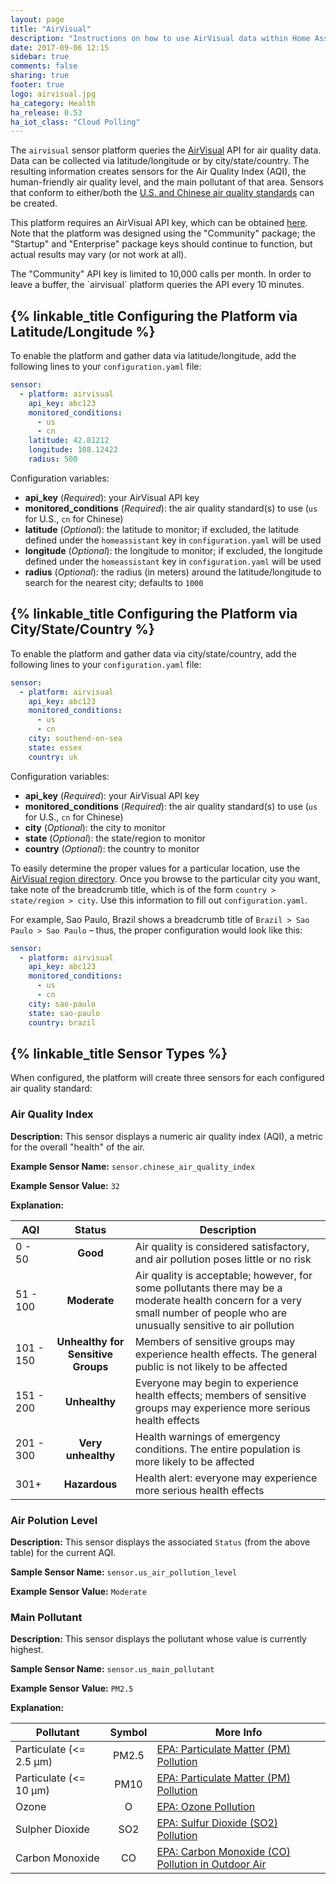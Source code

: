 ```yaml
---
layout: page
title: "AirVisual"
description: "Instructions on how to use AirVisual data within Home Assistant"
date: 2017-09-06 12:15
sidebar: true
comments: false
sharing: true
footer: true
logo: airvisual.jpg
ha_category: Health
ha_release: 0.53
ha_iot_class: "Cloud Polling"
---
```


The `airvisual` sensor platform queries the [AirVisual](https://airvisual.com/) API for air quality
data. Data can be collected via latitude/longitude or by city/state/country.
The resulting information creates sensors for the Air Quality Index (AQI), the
human-friendly air quality level, and the main pollutant of that area. Sensors
that conform to either/both the [U.S. and Chinese air quality standards](http://www.clm.com/publication.cfm?ID=366) can be
created.

This platform requires an AirVisual API key, which can be obtained [here](https://airvisual.com/api). Note
that the platform was designed using the "Community" package; the "Startup"
and "Enterprise" package keys should continue to function, but actual results
may vary (or not work at all).

<p class='note warning'>
The "Community" API key is limited to 10,000 calls per month. In order to leave
a buffer, the `airvisual` platform queries the API every 10 minutes.
</p>

## {% linkable_title Configuring the Platform via Latitude/Longitude %}

To enable the platform and gather data via latitude/longitude, add the
following lines to your `configuration.yaml` file:

```yaml
sensor:
  - platform: airvisual
    api_key: abc123
    monitored_conditions:
      - us
      - cn
    latitude: 42.81212
    longitude: 108.12422
    radius: 500
```

Configuration variables:

- **api_key** (*Required*): your AirVisual API key
- **monitored_conditions** (*Required*): the air quality standard(s) to use
(`us` for U.S., `cn` for Chinese)
- **latitude** (*Optional*): the latitude to monitor; if excluded, the latitude
defined under the `homeassistant` key in `configuration.yaml` will be used
- **longitude** (*Optional*): the longitude to monitor; if excluded, the longitude
defined under the `homeassistant` key in `configuration.yaml` will be used
- **radius** (*Optional*): the radius (in meters) around the latitude/longitude to
search for the nearest city; defaults to `1000`

## {% linkable_title Configuring the Platform via City/State/Country %}

To enable the platform and gather data via city/state/country, add the
following lines to your `configuration.yaml` file:

```yaml
sensor:
  - platform: airvisual
    api_key: abc123
    monitored_conditions:
      - us
      - cn
    city: southend-on-sea
    state: essex
    country: uk
```

Configuration variables:

- **api_key** (*Required*): your AirVisual API key
- **monitored_conditions** (*Required*): the air quality standard(s) to use
(`us` for U.S., `cn` for Chinese)
- **city** (*Optional*): the city to monitor
- **state** (*Optional*): the state/region to monitor
- **country** (*Optional*): the country to monitor

To easily determine the proper values for a particular location, use the
[AirVisual region directory](https://airvisual.com/world). Once you browse to the particular city you want,
take note of the breadcrumb title, which is of the form
`country > state/region > city`. Use this information to fill out
`configuration.yaml`.

For example, Sao Paulo, Brazil shows a breadcrumb title of
`Brazil > Sao Paulo > Sao Paulo` – thus, the proper configuration would look
like this:

```yaml
sensor:
  - platform: airvisual
    api_key: abc123
    monitored_conditions:
      - us
      - cn
    city: sao-paulo
    state: sao-paulo
    country: brazil
```

## {% linkable_title Sensor Types %}

When configured, the platform will create three sensors for each configured
air quality standard:

### Air Quality Index

**Description:** This sensor displays a numeric air quality index (AQI), a metric
for the overall "health" of the air.

**Example Sensor Name:** `sensor.chinese_air_quality_index`

**Example Sensor Value:** `32`

**Explanation:**

AQI | Status | Description
------- | :----------------: | ----------
0 - 50  | **Good** | Air quality is considered satisfactory, and air pollution poses little or no risk
51 - 100  | **Moderate** | Air quality is acceptable; however, for some pollutants there may be a moderate health concern for a very small number of people who are unusually sensitive to air pollution
101 - 150 | **Unhealthy for Sensitive Groups** | Members of sensitive groups may experience health effects. The general public is not likely to be affected
151 - 200 | **Unhealthy** | Everyone may begin to experience health effects; members of sensitive groups may experience more serious health effects
201 - 300 | **Very unhealthy** | Health warnings of emergency conditions. The entire population is more likely to be affected
301+ | **Hazardous** | Health alert: everyone may experience more serious health effects

### Air Polution Level

**Description:** This sensor displays the associated `Status` (from the above
table) for the current AQI.

**Sample Sensor Name:** `sensor.us_air_pollution_level`

**Example Sensor Value:** `Moderate`

### Main Pollutant

**Description:** This sensor displays the pollutant whose value is currently
highest.

**Sample Sensor Name:** `sensor.us_main_pollutant`

**Example Sensor Value:** `PM2.5`

**Explanation:**

Pollutant | Symbol | More Info
------- | :----------------: | ----------
Particulate (<= 2.5 μm) | PM2.5 | [EPA: Particulate Matter (PM) Pollution ](https://www.epa.gov/pm-pollution)
Particulate (<= 10 μm) | PM10 | [EPA: Particulate Matter (PM) Pollution ](https://www.epa.gov/pm-pollution)
Ozone | O | [EPA: Ozone Pollution](https://www.epa.gov/ozone-pollution)
Sulpher Dioxide | SO2 | [EPA: Sulfur Dioxide (SO2) Pollution](https://www.epa.gov/so2-pollution)
Carbon Monoxide | CO | [EPA: Carbon Monoxide (CO) Pollution in Outdoor Air](https://www.epa.gov/co-pollution)
